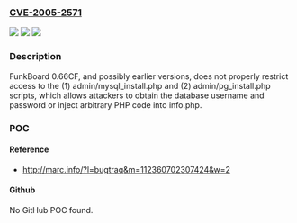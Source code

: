 ### [CVE-2005-2571](https://cve.mitre.org/cgi-bin/cvename.cgi?name=CVE-2005-2571)
![](https://img.shields.io/static/v1?label=Product&message=n%2Fa&color=blue)
![](https://img.shields.io/static/v1?label=Version&message=n%2Fa&color=blue)
![](https://img.shields.io/static/v1?label=Vulnerability&message=n%2Fa&color=brighgreen)

### Description

FunkBoard 0.66CF, and possibly earlier versions, does not properly restrict access to the (1) admin/mysql_install.php and (2) admin/pg_install.php scripts, which allows attackers to obtain the database username and password or inject arbitrary PHP code into info.php.

### POC

#### Reference
- http://marc.info/?l=bugtraq&m=112360702307424&w=2

#### Github
No GitHub POC found.

